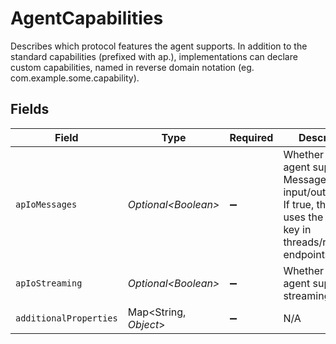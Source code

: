 # AgentCapabilities

Describes which protocol features the agent supports. In addition to the standard capabilities (prefixed with ap.), implementations can declare custom capabilities, named in reverse domain notation (eg. com.example.some.capability).


## Fields

| Field                                                                                                                            | Type                                                                                                                             | Required                                                                                                                         | Description                                                                                                                      |
| -------------------------------------------------------------------------------------------------------------------------------- | -------------------------------------------------------------------------------------------------------------------------------- | -------------------------------------------------------------------------------------------------------------------------------- | -------------------------------------------------------------------------------------------------------------------------------- |
| `apIoMessages`                                                                                                                   | *Optional\<Boolean>*                                                                                                             | :heavy_minus_sign:                                                                                                               | Whether the agent supports Messages as input/output/state. If true, the agent uses the `messages` key in threads/runs endpoints. |
| `apIoStreaming`                                                                                                                  | *Optional\<Boolean>*                                                                                                             | :heavy_minus_sign:                                                                                                               | Whether the agent supports streaming output.                                                                                     |
| `additionalProperties`                                                                                                           | Map\<String, *Object*>                                                                                                           | :heavy_minus_sign:                                                                                                               | N/A                                                                                                                              |